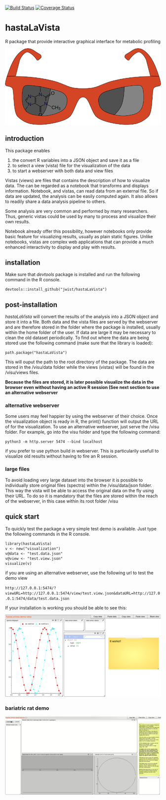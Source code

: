 [![Build Status](https://travis-ci.org/jwist/hastaLaVista.svg?branch=master)](https://travis-ci.org/jwist/hastaLaVista)
[![Coverage Status](https://coveralls.io/repos/github/jwist/hastaLaVista/badge.svg?branch=master)](https://coveralls.io/github/jwist/hastaLaVista?branch=master)


# hastaLaVista
R package that provide interactive graphical interface for metabolic profiling

![HLV Logo](/inst/visu/bin/logo/hlvLogo.png)

## introduction

This package enables 
1. the convert R variables into a JSON object and save it as a file 
1. to select a view (vista) file for the visualization of the data
1. to start a webserver with both data and view files

Vistas (views) are files that contains the description of how to visualize data. The can be regarded as a notebook that transforms and displays information. Notebook, and vistas, can read data from an external file. So if data are updated, the analysis can be easily computed again. It also allows to readily share a data analysis pipeline to others. 

Some analysis are very common and performed by many researchers. Thus, generic vistas could be used by many to process and visualize their own results.

Notebook already offer this possibility, however notebooks only provide basic feature for visualizing results, usually as plain static figures. Unlike notebooks, vistas are complex web applications that can provide a much enhanced interactivity to display and play with results.

## installation

Make sure that *devtools* package is installed and run the following command in the R console. 

    devtools::install_github("jwist/hastaLaVista")

## post-installation

*hastaLaVista* will convert the results of the analysis into a JSON object and store it into a file. Both data and the vista files are served by the webserver and are therefore stored in the folder where the package is installed, usually within the home folder of the user. If data are large it may be necessary to clean the old dataset periodically. To find out where the data are being stored use the following command (make sure that the library is loaded):

    path.package("hastaLaVista")

This will ouput the path to the root directory of the package. The data are stored in the /visu/data folder while the views (vistas) will be found in the /visu/views files.

**Because the files are stored, it is later possible visualize the data in the browser even without having an active R session (See next section to use an alternative webserver**

### alternative webserver

Some users may feel happier by using the webserver of their choice. Once the visualization object is ready in R, the print() function will output the URL of for the visualization. To use an alternative webserver, just serve the /visu folder. For example, go into the visu folder and type the following command:

    python3 -m http.server 5474 --bind localhost

if you prefer to use python build in webserver. This is particularily usefull to visualize old results without having to fire an R session.

### large files

To avoid loading very large dataset into the browser it is possible to individually store original files (spectra) within the /visu/data/json folder. This way the vista will be able to access the original data on the fly using their URL. To do so it is mandatory that the files are stored within the reach of the webserver, in this case within its root folder /visu

## quick start

To quickly test the package a very simple test demo is available. Just type the following commands in the R console.

    library(hastaLaVista)
    v <- new("visualization")
    v@data <- "test.data.json"
    v@view <- "test.view.json"
    visualize(v)

if you are using an alternative webserver, use the following url to test the demo view

`http://127.0.0.1:5474/?viewURL=http://127.0.0.1:5474/view/test.view.json&dataURL=http://127.0.0.1:5474/data/test.data.json`

If your installation is working you should be able to see this:

![HLV test demo](/inst/visu/bin/help/demoView.png)

### bariatric rat demo

![HLV test demo](/inst/visu/bin/help/dataExplorer_1_1.gif)
